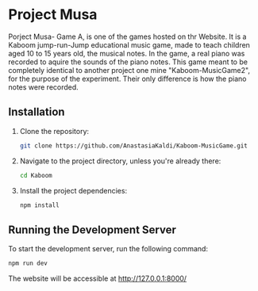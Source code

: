 # Project Musa

Porject Musa- Game A, is one of the games hosted on thr Website. It is a Kaboom jump-run-Jump educational music game, made to teach children aged 10 to 15 years old, the musical notes. In the game, a real piano was recorded 
to aquire the sounds of the piano notes. This game meant to be completely identical to another project one mine "Kaboom-MusicGame2", for the purpose of the experiment. Their only difference is how the piano notes were recorded. 

## Installation

1. Clone the repository:

   ```bash
   git clone https://github.com/AnastasiaKaldi/Kaboom-MusicGame.git 
   
2. Navigate to the project directory, unless you're already there:

   ```bash
   cd Kaboom
   
3. Install the project dependencies:

   ```bash
   npm install
   
## Running the Development Server

To start the development server, run the following command:

```bash
npm run dev
```

The website will be accessible at http://127.0.0.1:8000/ 
